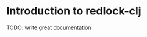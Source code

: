# Introduction to redlock-clj

TODO: write [great documentation](http://jacobian.org/writing/great-documentation/what-to-write/)
